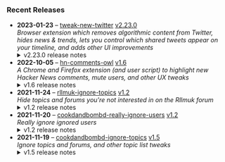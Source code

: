 ### Recent Releases

<!-- RECENT_RELEASES -->
<ul>
<li>
  <strong>2023-01-23</strong> – <a href="https://github.com/insin/tweak-new-twitter">tweak-new-twitter</a> <a href="https://github.com/insin/tweak-new-twitter/releases/tag/v2.23.0">v2.23.0</a>
  <div><em>Browser extension which removes algorithmic content from Twitter, hides news &amp; trends, lets you control which shared tweets appear on your timeline, and adds other UI improvements</em></div>
  <details><summary>v2.23.0 release notes</summary><ul>
<li>Made the options page translatable</li>
<li>Added Japanese translation by <a class="user-mention notranslate" data-hovercard-type="user" data-hovercard-url="/users/MitoKurato/hovercard" data-octo-click="hovercard-link-click" data-octo-dimensions="link_type:self" href="https://github.com/MitoKurato">@MitoKurato</a></li>
<li>Fixed algorithmic tweets not being identified if "Following" is being used by default but "For you" isn't being hidden</li>
</ul>
<hr>
<p>This version is awaiting approval at browser extension stores</p>
<hr>
<h2>Screenshots</h2>
<h3>Options in Japanese</h3>
<p><a target="_blank" rel="noopener noreferrer nofollow" href="https://user-images.githubusercontent.com/226692/214101240-6e11ccee-16d3-4ee2-9465-f471bcbf29fc.gif"><img src="https://user-images.githubusercontent.com/226692/214101240-6e11ccee-16d3-4ee2-9465-f471bcbf29fc.gif" alt="firefox_k0R3tYVAAc" style="max-width: 100%;"></a></p></details>
</li>
<li>
  <strong>2022-10-05</strong> – <a href="https://github.com/insin/hn-comments-owl">hn-comments-owl</a> <a href="https://github.com/insin/hn-comments-owl/releases/tag/v1.6">v1.6</a>
  <div><em>A Chrome and Firefox extension (and user script) to highlight new Hacker News comments, mute users, and other UX tweaks</em></div>
  <details><summary>v1.6 release notes</summary><ul>
<li>Fixed displaying the number of new comments on item list pages</li>
</ul></details>
</li>
<li>
  <strong>2021-11-24</strong> – <a href="https://github.com/insin/rllmuk-ignore-topics">rllmuk-ignore-topics</a> <a href="https://github.com/insin/rllmuk-ignore-topics/releases/tag/v1.2">v1.2</a>
  <div><em>Hide topics and forums you're not interested in on the Rllmuk forum</em></div>
  <details><summary>v1.2 release notes</summary><ul>
<li>Added support for the Fluid view</li>
<li>Added a collapse control for the Fluid sidebar</li>
</ul></details>
</li>
<li>
  <strong>2021-11-20</strong> – <a href="https://github.com/insin/cookdandbombd-really-ignore-users">cookdandbombd-really-ignore-users</a> <a href="https://github.com/insin/cookdandbombd-really-ignore-users/releases/tag/v1.2">v1.2</a>
  <div><em>Really ignore ignored users</em></div>
  <details><summary>v1.2 release notes</summary><p>Updated for new theme</p>
<p>Added re-striping of posts so it doesn't look weird when posts are hidden</p></details>
</li>
<li>
  <strong>2021-11-19</strong> – <a href="https://github.com/insin/cookdandbombd-ignore-topics">cookdandbombd-ignore-topics</a> <a href="https://github.com/insin/cookdandbombd-ignore-topics/releases/tag/v1.5">v1.5</a>
  <div><em>Ignore topics and forums, and other topic list tweaks</em></div>
  <details><summary>v1.5 release notes</summary><p>Fixed alternate striping of topics when ignored topics are hidden</p></details>
</li>
</ul>
<!-- /RECENT_RELEASES -->
